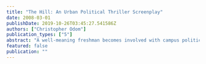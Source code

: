 ```yaml
---
title: "The Hill: An Urban Political Thriller Screenplay"
date: 2008-03-01
publishDate: 2019-10-26T03:45:27.541586Z
authors: ["Christopher Odom"]
publication_types: ["5"]
abstract: "A well-meaning freshman becomes involved with campus politics to make a difference.  Now in too deep, the difference he makes is not intended. -- \"Does the end justify the means?\" THE HILL is a highly stylized transmogrification of the western storytelling paradigm.  Think MEMENTO or USUAL SUSPECTS.  It's a story about power - gaining it and losing it. Meet Adam. He's all that's American - Baseball, Crackerjacks, and Apple Pie.  Today is his first day as a freshman at Hillfield University. It's \"Freshmen Week\". Now introduce Evers. He's a Progressive, political, portly upperclassman who is far too nice to completely trust. Adam believes that Evers will introduce him to the world of campus politics; a world where Adam will learn to \"do good\" and serve society. But Evers knows differently. Soon Adam and Evers will ascend to the miry throngs of power, corruption, and greed - letting nothing stand in their way."
featured: false
publication: ""
---
```



